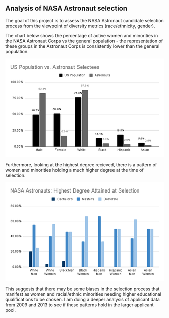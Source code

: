 ## Analysis of NASA Astronaut selection

The goal of this project is to assess the NASA Astronaut candidate selection process from the viewpoint of diversity metrics (race/ethnicity, gender).

The chart below shows the percentage of active women and minorities in the NASA Astronaut Corps vs the general population - the representation of these groups in the Astronaut Corps is consistently lower than the general population. 

![US Population Compared to Astronaut Selectees](https://github.com/saramoira/nasa-astronaut-selection/blob/main/images/US_Pop_vs_Astronaut.png)

Furthermore, looking at the highest degree recieved, there is a pattern of women and minorities holding a much higher degree at the time of selection. 

![NASA Astronauts: Higest Degree at Selection](https://github.com/saramoira/nasa-astronaut-selection/blob/main/images/Astronauts_Highest_Degree.png)

This suggests that there may be some biases in the selection process that manifest as women and racial/ethnic minorities needing higher educational qualifications to be chosen. I am doing a deeper analysis of applicant data from 2009 and 2013 to see if these patterns hold in the larger applicant pool.
